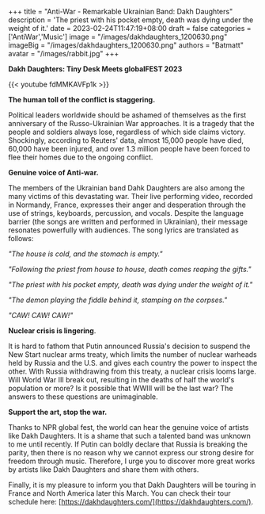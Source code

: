 +++
title = "Anti-War - Remarkable  Ukrainian Band: Dakh Daughters"
description = 'The priest with his pocket empty, death was dying under the weight of it.'
date = 2023-02-24T11:47:19+08:00
draft = false
categories = ['AntiWar','Music']
image = "/images/dakhdaughters_1200630.png"
imageBig = "/images/dakhdaughters_1200630.png"
authors = "Batmatt"
avatar = "/images/rabbit.jpg"
+++

**Dakh Daughters: Tiny Desk Meets globalFEST 2023**

{{<  youtube fdMMKAVFp1k >}}

**The human toll of the conflict is staggering.**

Political leaders worldwide should be ashamed of themselves as the first anniversary of the Russo-Ukrainian War approaches. It is a tragedy that the people and soldiers always lose, regardless of which side claims victory. Shockingly, according to Reuters' data, almost 15,000 people have died, 60,000 have been injured, and over 1.3 million people have been forced to flee their homes due to the ongoing conflict.


**Genuine voice of Anti-war.**

The members of the Ukrainian band Dahk Daughters are also among the many victims of this devastating war. Their live performing video, recorded in Normandy, France, expresses their anger and desperation through the use of strings, keyboards, percussion, and vocals. Despite the language barrier (the songs are written and performed in Ukrainian), their message resonates powerfully with audiences. The song lyrics are translated as follows:

_"The house is cold, and the stomach is empty."_

_"Following the priest from house to house, death comes reaping the gifts."_

_"The priest with his pocket empty, death was dying under the weight of it."_

_"The demon playing the fiddle behind it, stamping on the corpses."_

_"CAW! CAW! CAW!"_

**Nuclear crisis is lingering**.

It is hard to fathom that Putin announced Russia's decision to suspend the New Start nuclear arms treaty, which limits the number of nuclear warheads held by Russia and the U.S. and gives each country the power to inspect the other. With Russia withdrawing from this treaty, a nuclear crisis looms large. Will World War III break out, resulting in the deaths of half the world's population or more? Is it possible that WWIII will be the last war? The answers to these questions are unimaginable.

**Support the art, stop the war.**

Thanks to NPR global fest, the world can hear the genuine voice of artists like Dakh Daughters. It is a shame that such a talented band was unknown to me until recently. If Putin can boldly declare that Russia is breaking the parity, then there is no reason why we cannot express our strong desire for freedom through music. Therefore, I urge you to discover more great works by artists like Dakh Daughters and share them with others.

Finally, it is my pleasure to inform you that Dakh Daughters will be touring in France and North America later this March. You can check their tour schedule here: [](https://dakhdaughters.com/)[https://dakhdaughters.com/](https://dakhdaughters.com/).
